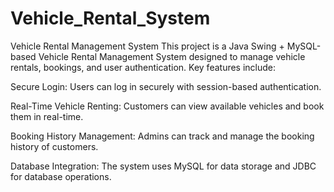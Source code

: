 # Vehicle_Rental_System
Vehicle Rental Management System
This project is a Java Swing + MySQL-based Vehicle Rental Management System designed to manage vehicle rentals, bookings, and user authentication. Key features include:

Secure Login: Users can log in securely with session-based authentication.

Real-Time Vehicle Renting: Customers can view available vehicles and book them in real-time.

Booking History Management: Admins can track and manage the booking history of customers.

Database Integration: The system uses MySQL for data storage and JDBC for database operations.

